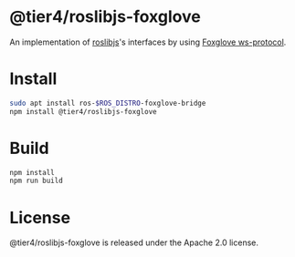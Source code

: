 # @tier4/roslibjs-foxglove

An implementation of [roslibjs](https://github.com/RobotWebTools/roslibjs)'s interfaces by using [Foxglove ws-protocol](https://github.com/foxglove/ws-protocol).

# Install

```bash
sudo apt install ros-$ROS_DISTRO-foxglove-bridge
npm install @tier4/roslibjs-foxglove
```

# Build

```bash
npm install
npm run build
```

# License

@tier4/roslibjs-foxglove is released under the Apache 2.0 license.
